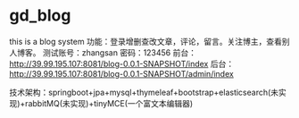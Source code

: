 # gd_blog
this is a blog system
功能：登录增删查改文章，评论，留言。关注博主，查看别人博客。
测试账号：zhangsan   密码：123456
前台：http://39.99.195.107:8081/blog-0.0.1-SNAPSHOT/index
后台：http://39.99.195.107:8081/blog-0.0.1-SNAPSHOT/admin/index

技术架构：springboot+jpa+mysql+thymeleaf+bootstrap+elasticsearch(未实现)+rabbitMQ(未实现)+tinyMCE(一个富文本编辑器)
